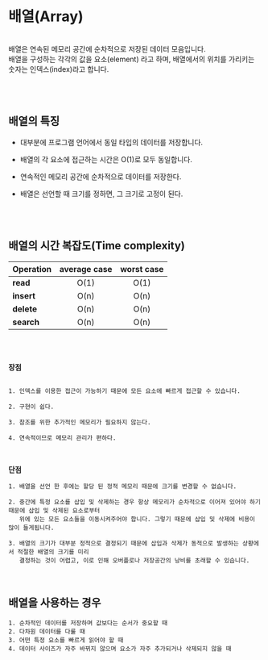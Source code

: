 # 배열(Array)

<br>
배열은 연속된 메모리 공간에 순차적으로 저장된 데이터 모음입니다.<br>
배열을 구성하는 각각의 값을 요소(element) 라고 하며, 배열에서의 위치를 가리키는 숫자는 인덱스(index)라고 합니다.

<br><br>

## 배열의 특징

- 대부분에 프로그램 언어에서 동일 타입의 데이터를 저장합니다. 

- 배열의 각 요소에 접근하는 시간은 O(1)로 모두 동일합니다.

- 연속적인 메모리 공간에 순차적으로 데이터를 저장한다.

- 배열은 선언할 때 크기를 정하면, 그 크기로 고정이 된다.

<br><br>

## 배열의 시간 복잡도(Time complexity)

Operation|average case|worst case
|:---|:---:|:---:
**read**|O(1)|O(1)
**insert**|O(n)|O(n)
**delete**|O(n)|O(n)
**search**|O(n)|O(n)

<br><br>

**장점**
```

1. 인덱스를 이용한 접근이 가능하기 때문에 모든 요소에 빠르게 접근할 수 있습니다.

2. 구현이 쉽다.

3. 참조를 위한 추가적인 메모리가 필요하지 않는다.

4. 연속적이므로 메모리 관리가 편하다.
```
<br>

**단점**
```
1. 배열을 선언 한 후에는 할당 된 정적 메모리 때문에 크기를 변경할 수 없습니다.

2. 중간에 특정 요소를 삽입 및 삭제하는 경우 항상 메모리가 순차적으로 이어져 있어야 하기 때문에 삽입 및 삭제된 요소로부터
   위에 있는 모든 요소들을 이동시켜주어야 합니다. 그렇기 때문에 삽입 및 삭제에 비용이 많이 들게됩니다.

3. 배열의 크기가 대부분 정적으로 결정되기 때문에 삽입과 삭제가 동적으로 발생하는 상황에서 적절한 배열의 크기를 미리 
   결정하는 것이 어렵고, 이로 인해 오버플로나 저장공간의 낭비를 초래할 수 있습니다.
```
<br>

## 배열을 사용하는 경우
```
1. 순차적인 데이터를 저장하며 값보다는 순서가 중요할 때
2. 다차원 데이터를 다룰 때
3. 어떤 특정 요소를 빠르게 읽어야 할 때
4. 데이터 사이즈가 자주 바뀌지 않으며 요소가 자주 추가되거나 삭제되지 않을 때
```

